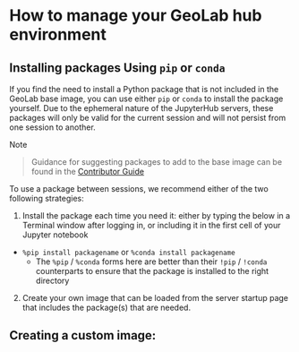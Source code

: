 # How to manage your GeoLab hub environment

## Installing packages Using `pip` or `conda`

If you find the need to install a Python package that is not included in the GeoLab base image, you can use either `pip` or `conda` to install the package yourself. Due to the ephemeral nature of the JupyterHub servers, these packages will only be valid for the current session and will not persist from one session to another.

>[!NOTE]
<!-- >Guidance for suggesting packages to add to the base image can be found in the Contributor Guide. -->
>Guidance for suggesting packages to add to the base image can be found in the [Contributor Guide](../contributor_guide.ipynb)

To use a package between sessions, we recommend either of the two following strategies:
1. Install the package each time you need it: either by typing the below in a Terminal window after logging in, or including it in the first cell of your Jupyter notebook
  - `%pip install packagename` or `%conda install packagename`
    - The `%pip` / `%conda` forms here are better than their `!pip` / `!conda` counterparts to ensure that the package is installed to the right directory

2. Create your own image that can be loaded from the server startup page that includes the package(s) that are needed.

## Creating a custom image:
